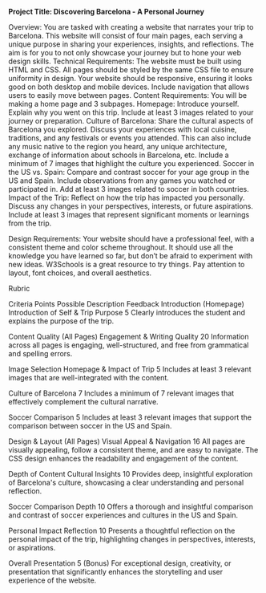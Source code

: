 <b>Project Title: Discovering Barcelona - A Personal Journey</b>

Overview:
You are tasked with creating a website that narrates your trip to Barcelona. This website will consist of four main pages, each serving a unique purpose in sharing your experiences, insights, and reflections. The aim is for you to not only showcase your journey but to hone your web design skills. 
Technical Requirements:
The website must be built using HTML and CSS.
All pages should be styled by the same CSS file to ensure uniformity in design.
Your website should be responsive, ensuring it looks good on both desktop and mobile devices. 
Include navigation that allows users to easily move between pages.
Content Requirements:
You will be making a home page and 3 subpages. 
Homepage:
Introduce yourself.
Explain why you went on this trip.
Include at least 3 images related to your journey or preparation.
Culture of Barcelona:
Share the cultural aspects of Barcelona you explored.
Discuss your experiences with local cuisine, traditions, and any festivals or events you attended. This can also include any music native to the region you heard, any unique architecture, exchange of information about schools in Barcelona, etc. 
Include a minimum of 7 images that highlight the culture you experienced.
Soccer in the US vs. Spain:
Compare and contrast soccer for your age group in the US and Spain.
Include observations from any games you watched or participated in.
Add at least 3 images related to soccer in both countries.
Impact of the Trip:
Reflect on how the trip has impacted you personally.
Discuss any changes in your perspectives, interests, or future aspirations.
Include at least 3 images that represent significant moments or learnings from the trip.




Design Requirements:
Your website should have a professional feel, with a consistent theme and color scheme throughout.
It should use all the knowledge you have learned so far, but don’t be afraid to experiment with new ideas. W3Schools is a great resource to try things. 
Pay attention to layout, font choices, and overall aesthetics.

Rubric

Criteria
Points Possible
Description
Feedback
 Introduction (Homepage)
Introduction of Self & Trip Purpose
5
Clearly introduces the student and explains the purpose of the trip.


Content Quality (All Pages)
Engagement & Writing Quality
20
Information across all pages is engaging, well-structured, and free from grammatical and spelling errors.


Image Selection
Homepage & Impact of Trip
5
Includes at least 3 relevant images that are well-integrated with the content.


Culture of Barcelona
7
Includes a minimum of 7 relevant images that effectively complement the cultural narrative.


Soccer Comparison
5
Includes at least 3 relevant images that support the comparison between soccer in the US and Spain.


Design & Layout (All Pages)
Visual Appeal & Navigation
16
All pages are visually appealing, follow a consistent theme, and are easy to navigate. The CSS design enhances the readability and engagement of the content.


Depth of Content
Cultural Insights
10
Provides deep, insightful exploration of Barcelona's culture, showcasing a clear understanding and personal reflection.


Soccer Comparison Depth
10
Offers a thorough and insightful comparison and contrast of soccer experiences and cultures in the US and Spain.


Personal Impact Reflection
10
Presents a thoughtful reflection on the personal impact of the trip, highlighting changes in perspectives, interests, or aspirations.


Overall Presentation
5 (Bonus)
For exceptional design, creativity, or presentation that significantly enhances the storytelling and user experience of the website.





